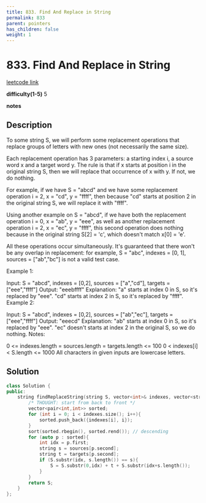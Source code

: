 ```yaml
---
title: 833. Find And Replace in String
permalink: 833
parent: pointers
has_children: false
weight: 1
---
```

# 833. Find And Replace in String

[leetcode link](https://leetcode.com/problems/find-and-replace-in-string/)

**difficulty(1-5)** 
5

**notes**   


## Description

To some string S, we will perform some replacement operations that replace groups of letters with new ones (not necessarily the same size).

Each replacement operation has 3 parameters: a starting index i, a source word x and a target word y.  The rule is that if x starts at position i in the original string S, then we will replace that occurrence of x with y.  If not, we do nothing.

For example, if we have S = "abcd" and we have some replacement operation i = 2, x = "cd", y = "ffff", then because "cd" starts at position 2 in the original string S, we will replace it with "ffff".

Using another example on S = "abcd", if we have both the replacement operation i = 0, x = "ab", y = "eee", as well as another replacement operation i = 2, x = "ec", y = "ffff", this second operation does nothing because in the original string S[2] = 'c', which doesn't match x[0] = 'e'.

All these operations occur simultaneously.  It's guaranteed that there won't be any overlap in replacement: for example, S = "abc", indexes = [0, 1], sources = ["ab","bc"] is not a valid test case.

Example 1:

Input: S = "abcd", indexes = [0,2], sources = ["a","cd"], targets = ["eee","ffff"]
Output: "eeebffff"
Explanation: "a" starts at index 0 in S, so it's replaced by "eee".
"cd" starts at index 2 in S, so it's replaced by "ffff".
Example 2:

Input: S = "abcd", indexes = [0,2], sources = ["ab","ec"], targets = ["eee","ffff"]
Output: "eeecd"
Explanation: "ab" starts at index 0 in S, so it's replaced by "eee". 
"ec" doesn't starts at index 2 in the original S, so we do nothing.
Notes:

0 <= indexes.length = sources.length = targets.length <= 100
0 < indexes[i] < S.length <= 1000
All characters in given inputs are lowercase letters.

## Solution

```c++
class Solution {
public:
    string findReplaceString(string S, vector<int>& indexes, vector<string>& sources, vector<string>& targets) {
        /* THOUGHT: start from back to front */
        vector<pair<int,int>> sorted;
        for (int i = 0; i < indexes.size(); i++){
            sorted.push_back({indexes[i], i});
        }
        sort(sorted.rbegin(), sorted.rend()); // descending
        for (auto p : sorted){
            int idx = p.first;
            string s = sources[p.second];
            string t = targets[p.second];
            if (S.substr(idx, s.length()) == s){
                S = S.substr(0,idx) + t + S.substr(idx+s.length());
            }
        }
        return S;
    }
};
```


